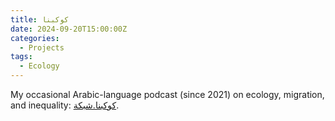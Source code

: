 ```yaml
---
title: كوكبنا
date: 2024-09-20T15:00:00Z
categories:
  - Projects
tags:
  - Ecology
---
```


My occasional Arabic-language podcast (since 2021) on ecology, migration, and inequality: [كوكبنا.شبكة](https://كوكبنا.شبكة).
